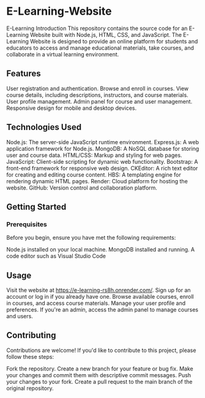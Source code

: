 # E-Learning-Website
E-Learning 
Introduction
This repository contains the source code for an E-Learning Website built with Node.js, HTML, CSS, and JavaScript.
The E-Learning Website is designed to provide an online platform for students and educators to access and manage educational materials, take courses, and collaborate in a virtual learning environment.

## Features
User registration and authentication.
Browse and enroll in courses.
View course details, including descriptions, instructors, and course materials.
User profile management.
Admin panel for course and user management.
Responsive design for mobile and desktop devices.

## Technologies Used
Node.js: The server-side JavaScript runtime environment.
Express.js: A web application framework for Node.js.
MongoDB: A NoSQL database for storing user and course data.
HTML/CSS: Markup and styling for web pages.
JavaScript: Client-side scripting for dynamic web functionality.
Bootstrap: A front-end framework for responsive web design.
CKEditor: A rich text editor for creating and editing course content.
HBS: A templating engine for rendering dynamic HTML pages.
Render: Cloud platform for hosting the website.
GitHub: Version control and collaboration platform.

## Getting Started
### Prerequisites
Before you begin, ensure you have met the following requirements:

Node.js installed on your local machine.
MongoDB installed and running.
A code editor such as Visual Studio Code

## Usage
Visit the website at https://e-learning-rs8h.onrender.com/.
Sign up for an account or log in if you already have one.
Browse available courses, enroll in courses, and access course materials.
Manage your user profile and preferences.
If you're an admin, access the admin panel to manage courses and users.

## Contributing
Contributions are welcome! If you'd like to contribute to this project, please follow these steps:

Fork the repository.
Create a new branch for your feature or bug fix.
Make your changes and commit them with descriptive commit messages.
Push your changes to your fork.
Create a pull request to the main branch of the original repository.
